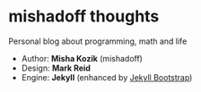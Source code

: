 # mishadoff thoughts

Personal blog about programming, math and life

* Author: **Misha Kozik** (mishadoff)
* Design: **Mark Reid**
* Engine: **Jekyll** (enhanced by [Jekyll Bootstrap](http://jekyllbootstrap.com))
